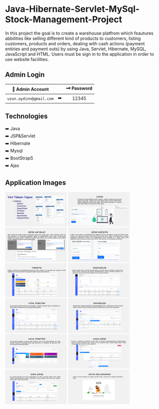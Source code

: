 # Java-Hibernate-Servlet-MySql-Stock-Management-Project

In this project the goal is to create a warehouse platfrom which feautures abbilities like selling different kind of products to customers, listing customers, products and orders, dealing with cash actions (payment entiries and payment outs) by using Java, Servlet, Hibernate, MySQL, JavaScript and HTML. Users must be sign in to the application in order to use website facilities.

## Admin Login
|:closed_lock_with_key: Admin Account| |:old_key: Password |
| ------------- |:-------------:|:-------------:|
| ```uzun.aydinn@gmail.com``` | :arrow_right: | 12345 |

## Technologies
➡️ Java </br>
➡️ JSP&Servlet </br>
➡️ Hibernate </br>
➡️ Mysql </br>
➡️ BootStrap5 </br>
➡️ Ajax </br>


## Application Images

<p>
 
<a href="https://github.com/aydnuzn/Java-Hibernate-Servlet-MySql-Stock-Management-Project/blob/main/screenshot/1.png" target="_blank">
<img src="https://github.com/aydnuzn/Java-Hibernate-Servlet-MySql-Stock-Management-Project/blob/main/screenshot/1.png" width="200" style="max-width:100%;"></a>
 
<a href="https://github.com/aydnuzn/Java-Hibernate-Servlet-MySql-Stock-Management-Project/blob/main/screenshot/2.png" target="_blank">
<img src="https://github.com/aydnuzn/Java-Hibernate-Servlet-MySql-Stock-Management-Project/blob/main/screenshot/2.png" width="200" style="max-width:100%;"></a>
  
<a href="https://github.com/aydnuzn/Java-Hibernate-Servlet-MySql-Stock-Management-Project/blob/main/screenshot/3.png" target="_blank">
<img src="https://github.com/aydnuzn/Java-Hibernate-Servlet-MySql-Stock-Management-Project/blob/main/screenshot/3.png" width="200" style="max-width:100%;"></a>
  
<a href="https://github.com/aydnuzn/Java-Hibernate-Servlet-MySql-Stock-Management-Project/blob/main/screenshot/4.png" target="_blank">
<img src="https://github.com/aydnuzn/Java-Hibernate-Servlet-MySql-Stock-Management-Project/blob/main/screenshot/4.png" width="200" style="max-width:100%;"></a>
  
<a href="https://github.com/aydnuzn/Java-Hibernate-Servlet-MySql-Stock-Management-Project/blob/main/screenshot/5.png" target="_blank">
<img src="https://github.com/aydnuzn/Java-Hibernate-Servlet-MySql-Stock-Management-Project/blob/main/screenshot/5.png" width="200" style="max-width:100%;"></a>
  
<a href="https://github.com/aydnuzn/Java-Hibernate-Servlet-MySql-Stock-Management-Project/blob/main/screenshot/6.png" target="_blank">
<img src="https://github.com/aydnuzn/Java-Hibernate-Servlet-MySql-Stock-Management-Project/blob/main/screenshot/6.png" width="200" style="max-width:100%;"></a>
  
<a href="https://github.com/aydnuzn/Java-Hibernate-Servlet-MySql-Stock-Management-Project/blob/main/screenshot/7.png" target="_blank">
<img src="https://github.com/aydnuzn/Java-Hibernate-Servlet-MySql-Stock-Management-Project/blob/main/screenshot/7.png" width="200" style="max-width:100%;"></a>
  
<a href="https://github.com/aydnuzn/Java-Hibernate-Servlet-MySql-Stock-Management-Project/blob/main/screenshot/8.png" target="_blank">
<img src="https://github.com/aydnuzn/Java-Hibernate-Servlet-MySql-Stock-Management-Project/blob/main/screenshot/8.png" width="200" style="max-width:100%;"></a>
  
<a href="https://github.com/aydnuzn/Java-Hibernate-Servlet-MySql-Stock-Management-Project/blob/main/screenshot/9.png" target="_blank">
<img src="https://github.com/aydnuzn/Java-Hibernate-Servlet-MySql-Stock-Management-Project/blob/main/screenshot/9.png" width="200" style="max-width:100%;"></a>
  
<a href="https://github.com/aydnuzn/Java-Hibernate-Servlet-MySql-Stock-Management-Project/blob/main/screenshot/10.png" target="_blank">
<img src="https://github.com/aydnuzn/Java-Hibernate-Servlet-MySql-Stock-Management-Project/blob/main/screenshot/10.png" width="200" style="max-width:100%;"></a>
  
<a href="https://github.com/aydnuzn/Java-Hibernate-Servlet-MySql-Stock-Management-Project/blob/main/screenshot/11.png" target="_blank">
<img src="https://github.com/aydnuzn/Java-Hibernate-Servlet-MySql-Stock-Management-Project/blob/main/screenshot/11.png" width="200" style="max-width:100%;"></a>
  
<a href="https://github.com/aydnuzn/Java-Hibernate-Servlet-MySql-Stock-Management-Project/blob/main/screenshot/12.png" target="_blank">
<img src="https://github.com/aydnuzn/Java-Hibernate-Servlet-MySql-Stock-Management-Project/blob/main/screenshot/12.png" width="200" style="max-width:100%;"></a>

</p>
